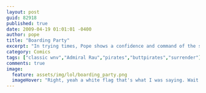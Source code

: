 ```yaml
---
layout: post
guid: 82918
published: true
date: 2009-04-19 01:01:01 -0400
author: pope
title: "Boarding Party"
excerpt: "In trying times, Pope shows a confidence and command of the situation by offering suggestions to save everyones\' asses."
category: Comics
tags: ["classic wnv","Admiral Rau","pirates","buttpirates","surrender"]
comments: true 
image:
  feature: assets/img/lol/boarding_party.png
  imageHover: "Right, yeah a white flag that's what I was saying. Wait where are you putting th-OH GODDAMMIT POPE."
---
```


